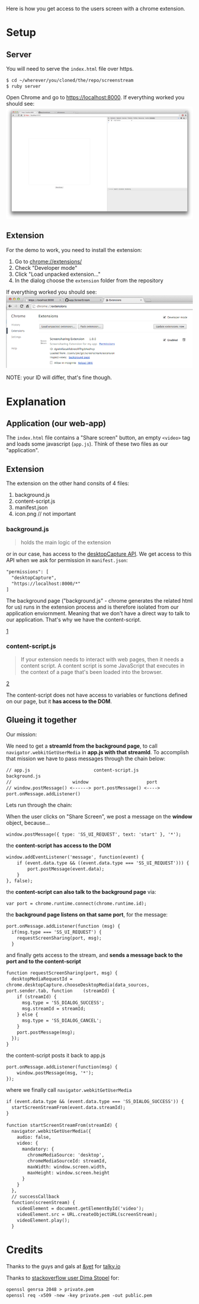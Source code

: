 Here is how you get access to the users screen with a chrome extension.

# Setup

## Server

You will need to serve the `index.html` file over https.

    $ cd ~/wherever/you/cloned/the/repo/screenstream
    $ ruby server

Open Chrome and go to [https://localhost:8000]().
If everything worked you should see: <img src="images/1.png">

## Extension

For the demo to work, you need to install the extension:

1. Go to [chrome://extensions/]()
2. Check "Developer mode"
3. Click "Load unpacked extension..."
4. In the dialog choose the `extension` folder from the repository

If everything worked you should see: <img src="images/2.png">

NOTE: your ID will differ, that's fine though.

# Explanation

## Application (our web-app)

The `index.html` file contains a "Share screen" button, an empty `<video>` tag
and loads some javascript (`app.js`). Think of these two files as our "application".

## Extension

The extension on the other hand consits of 4 files:

1. background.js
2. content-script.js
3. manifest.json
4. icon.png // not important

### background.js

> holds the main logic of the extension

or in our case, has access to the [desktopCapture API](https://developer.chrome.com/extensions/desktopCapture). We get access to this API when we ask for permission in `manifest.json`:

    "permissions": [
      "desktopCapture",
      "https://localhost:8000/*"
    ]

The background page ("background.js" - chrome generates the related html for us) runs in the extension process and is therefore isolated from our application enviornment. Meaning that we don't have a direct way to talk to our application. That's why we have the content-script.

[1](https://developer.chrome.com/extensions/background_pages)

### content-script.js

> If your extension needs to interact with web pages, then it needs a content script. A content script is some JavaScript that executes in the context of a page that's been loaded into the browser.

[2](https://developer.chrome.com/extensions/overview#contentScripts)

The content-script does not have access to variables or functions defined on our page, but it
**has access to the DOM**.

## Glueing it together

Our mission:

We need to get a **streamId from the background page**, to call `navigator.webkitGetUserMedia` in **app.js with that streamId**. To accomplish that mission we have to pass messages through the chain below:

    // app.js                        content-script.js         background.js
    //                       window                      port
    // window.postMessage() <------> port.postMessage() <----> port.onMessage.addListener()

Lets run through the chain:

When the user clicks on "Share Screen", we post a message on the **window** object, because...

    window.postMessage({ type: 'SS_UI_REQUEST', text: 'start' }, '*');

the **content-script has access to the DOM**

    window.addEventListener('message', function(event) {
        if (event.data.type && ((event.data.type === 'SS_UI_REQUEST'))) {
            port.postMessage(event.data);
        }
    }, false);

the **content-script can also talk to the background page** via:

    var port = chrome.runtime.connect(chrome.runtime.id);

the **background page listens on that same port**, for the message:

    port.onMessage.addListener(function (msg) {
      if(msg.type === 'SS_UI_REQUEST') {
        requestScreenSharing(port, msg);
      }

and finally gets access to the stream, and **sends a message back to the port and to the content-script**

    function requestScreenSharing(port, msg) {
      desktopMediaRequestId = chrome.desktopCapture.chooseDesktopMedia(data_sources, port.sender.tab, function    (streamId) {
        if (streamId) {
          msg.type = 'SS_DIALOG_SUCCESS';
          msg.streamId = streamId;
        } else {
          msg.type = 'SS_DIALOG_CANCEL';
        }
        port.postMessage(msg);
      });
    }

the content-script posts it back to app.js

    port.onMessage.addListener(function(msg) {
        window.postMessage(msg, '*');
    });

where we finally call `navigator.webkitGetUserMedia`

    if (event.data.type && (event.data.type === 'SS_DIALOG_SUCCESS')) {
      startScreenStreamFrom(event.data.streamId);
    }

    function startScreenStreamFrom(streamId) {
      navigator.webkitGetUserMedia({
        audio: false,
        video: {
          mandatory: {
            chromeMediaSource: 'desktop',
            chromeMediaSourceId: streamId,
            maxWidth: window.screen.width,
            maxHeight: window.screen.height
          }
        }
      },
      // successCallback
      function(screenStream) {
        videoElement = document.getElementById('video');
        videoElement.src = URL.createObjectURL(screenStream);
        videoElement.play();
      }

# Credits

Thanks to the guys and gals at [&yet](http://andyet.com/) for [talky.io]()

Thanks to [stackoverflow user Dima Stopel](http://stackoverflow.com/questions/14267010/how-to-create-self-signed-ssl-certificate-for-test-purposes) for:

    openssl genrsa 2048 > private.pem
    openssl req -x509 -new -key private.pem -out public.pem
